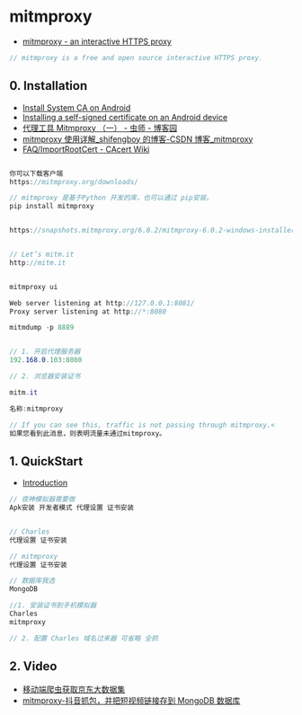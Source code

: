 # mitmproxy

- [mitmproxy - an interactive HTTPS proxy](https://www.mitmproxy.org/)

```c#
// mitmproxy is a free and open source interactive HTTPS proxy.
```

## 0. Installation

- [Install System CA on Android](https://docs.mitmproxy.org/stable/howto-install-system-trusted-ca-android/)
- [Installing a self-signed certificate on an Android device](https://lucaslegname.github.io/mitmproxy/2020/04/10/certificate-android.html)
- [代理工具 Mitmproxy （一） - 虫师 - 博客园](https://www.cnblogs.com/fnng/p/13407445.html)
- [mitmproxy 使用详解\_shifengboy 的博客-CSDN 博客\_mitmproxy](https://blog.csdn.net/shifengboy/article/details/114067212)
- [FAQ/ImportRootCert - CAcert Wiki](http://wiki.cacert.org/FAQ/ImportRootCert#Android_Phones_.26_Tablets)

```c#

你可以下载客户端
https://mitmproxy.org/downloads/

// mitmproxy 是基于Python 开发的库，也可以通过 pip安装。
pip install mitmproxy


https://snapshots.mitmproxy.org/6.0.2/mitmproxy-6.0.2-windows-installer.exe


// Let’s mitm.it
http://mitm.it


mitmproxy ui

Web server listening at http://127.0.0.1:8081/
Proxy server listening at http://*:8080

mitmdump -p 8889


// 1. 开启代理服务器
192.168.0.103:8080

// 2. 浏览器安装证书

mitm.it

名称:mitmproxy

// If you can see this, traffic is not passing through mitmproxy.<
如果您看到此消息，则表明流量未通过mitmproxy。


```

## 1. QuickStart

- [Introduction](https://docs.mitmproxy.org/stable/)

```c#
// 夜神模拟器需要做
Apk安装 开发者模式 代理设置 证书安装


// Charles
代理设置 证书安装

// mitmproxy
代理设置 证书安装

// 数据库我选
MongoDB

//1. 安装证书到手机模拟器
Charles
mitmproxy

// 2. 配置 Charles 域名过来器 可省略 全抓


```

## 2. Video

- [移动端爬虫获取京东大数据集](https://www.bilibili.com/video/BV1EC4y1h7Zx?from=search&seid=8731007100162186560)
- [mitmproxy-抖音抓包，并把短视频链接存到 MongoDB 数据库](https://www.bilibili.com/video/BV1ae411x78w)

```c#

```
